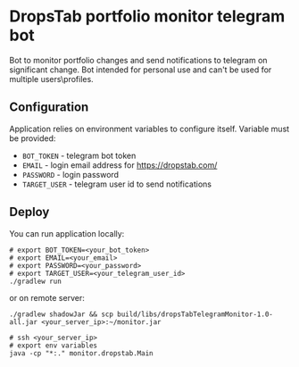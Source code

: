 # DropsTab portfolio monitor telegram bot
Bot to monitor portfolio changes and send notifications to telegram on significant change.
Bot intended for personal use and can't be used for multiple users\profiles. 

## Configuration
Application relies on environment variables to configure itself.
Variable must be provided:
- `BOT_TOKEN` - telegram bot token
- `EMAIL` - login email address for https://dropstab.com/
- `PASSWORD` - login password
- `TARGET_USER` - telegram user id to send notifications

## Deploy
You can run application locally:
```
# export BOT_TOKEN=<your_bot_token>
# export EMAIL=<your_email>
# export PASSWORD=<your_password>
# export TARGET_USER=<your_telegram_user_id>
./gradlew run 
```
or on remote server:
```
./gradlew shadowJar && scp build/libs/dropsTabTelegramMonitor-1.0-all.jar <your_server_ip>:~/monitor.jar

# ssh <your_server_ip>
# export env variables 
java -cp "*:." monitor.dropstab.Main

```


